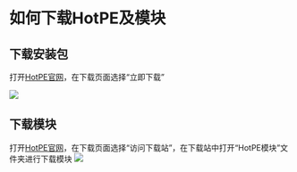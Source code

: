 # 如何下载HotPE及模块
## 下载安装包
打开[HotPE官网](https://www.hotpe.top/ "HotPE官网")，在下载页面选择“立即下载”

![](https://pan.hotpe.top/api/v3/file/source/127/gxMasM2U.png?sign=o7RIcs2SpLIrcIiFE6vDQTarkXMHetHa7jAiiONL53Y%3D%3A0)

## 下载模块
打开[HotPE官网](https://www.hotpe.top/ "HotPE官网")，在下载页面选择“访问下载站”，在下载站中打开“HotPE模块”文件夹进行下载模块
![](https://pan.hotpe.top/api/v3/file/source/128/KoV7QjxN.png?sign=el5RPPrOzQyZSt62M4QuTgErlfcYt4I5cgx1BR_icEk%3D%3A0)

